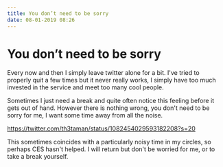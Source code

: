 ```yaml
---
title: You don’t need to be sorry
date: 08-01-2019 08:26
---
```

# You don’t need to be sorry
Every now and then I simply leave twitter alone for a bit. I've tried to properly quit a few times but it never really works, I simply have too much invested in the service and meet too many cool people. 

Sometimes I just need a break and quite often notice this feeling before it gets out of hand. However there is nothing wrong, you don't need to be sorry for me, I want some time away from all the noise. 

https://twitter.com/th3taman/status/1082454029593182208?s=20

This sometimes coincides with a particularly noisy time in my circles, so perhaps CES hasn't helped. I will return but don't be worried for me, or to take a break yourself. 